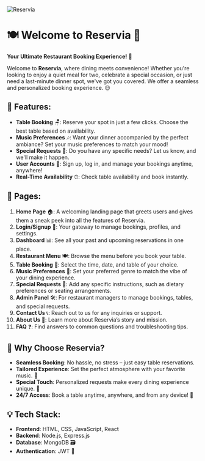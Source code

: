 ![Reservia](./Reservia/Home%20Page/Images/Reservia.gif)

# 🍽️ **Welcome to Reservia** 🎉

**Your Ultimate Restaurant Booking Experience!** 🍴

Welcome to **Reservia**, where dining meets convenience! Whether you're looking to enjoy a quiet meal for two, celebrate a special occasion, or just need a last-minute dinner spot, we've got you covered. We offer a seamless and personalized booking experience. 😍

## 🌟 Features:

- **Table Booking** 🪑: Reserve your spot in just a few clicks. Choose the best table based on availability.
- **Music Preferences** 🎶: Want your dinner accompanied by the perfect ambiance? Set your music preferences to match your mood!
- **Special Requests** 🌟: Do you have any specific needs? Let us know, and we'll make it happen.
- **User Accounts** 👤: Sign up, log in, and manage your bookings anytime, anywhere!
- **Real-Time Availability** ⏰: Check table availability and book instantly.

## 📄 Pages:

1. **Home Page** 🏠: A welcoming landing page that greets users and gives them a sneak peek into all the features of Reservia.
2. **Login/Signup** 🔑: Your gateway to manage bookings, profiles, and settings.
3. **Dashboard** 📊: See all your past and upcoming reservations in one place.
4. **Restaurant Menu** 🍽️: Browse the menu before you book your table.
5. **Table Booking** 📅: Select the time, date, and table of your choice.
6. **Music Preferences** 🎵: Set your preferred genre to match the vibe of your dining experience.
7. **Special Requests** 💌: Add any specific instructions, such as dietary preferences or seating arrangements.
8. **Admin Panel** 🛠️: For restaurant managers to manage bookings, tables, and special requests.
9. **Contact Us** 📞: Reach out to us for any inquiries or support.
10. **About Us** 💼: Learn more about Reservia’s story and mission.
11. **FAQ** ❓: Find answers to common questions and troubleshooting tips.

## 🚀 Why Choose Reservia?

- **Seamless Booking**: No hassle, no stress – just easy table reservations.
- **Tailored Experience**: Set the perfect atmosphere with your favorite music. 🎵
- **Special Touch**: Personalized requests make every dining experience unique. 🌈
- **24/7 Access**: Book a table anytime, anywhere, and from any device! 📱

## 💡 Tech Stack:

- **Frontend**: HTML, CSS, JavaScript, React
- **Backend**: Node.js, Express.js
- **Database**: MongoDB 🗃️
- **Authentication**: JWT 🔐


